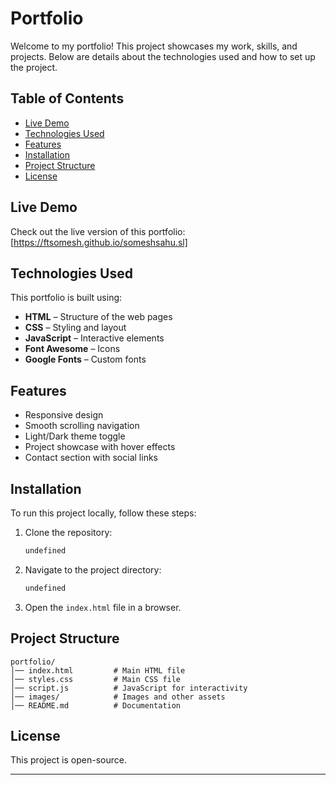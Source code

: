 # Portfolio

Welcome to my portfolio! This project showcases my work, skills, and projects. Below are details about the technologies used and how to set up the project.

## Table of Contents

- [Live Demo](#live-demo)
- [Technologies Used](#technologies-used)
- [Features](#features)
- [Installation](#installation)
- [Project Structure](#project-structure)
- [License](#license)

## Live Demo

Check out the live version of this portfolio:
[https://ftsomesh.github.io/someshsahu.sl]

## Technologies Used

This portfolio is built using:

- **HTML** – Structure of the web pages
- **CSS** – Styling and layout
- **JavaScript** – Interactive elements
- **Font Awesome** – Icons
- **Google Fonts** – Custom fonts

## Features

- Responsive design
- Smooth scrolling navigation
- Light/Dark theme toggle
- Project showcase with hover effects
- Contact section with social links

## Installation

To run this project locally, follow these steps:

1. Clone the repository:

   ```sh
   undefined
   ```

2. Navigate to the project directory:

   ```sh
   undefined
   ```

3. Open the `index.html` file in a browser.

## Project Structure

```text
portfolio/
│── index.html         # Main HTML file
│── styles.css         # Main CSS file
│── script.js          # JavaScript for interactivity
│── images/            # Images and other assets
│── README.md          # Documentation
```

## License

This project is open-source.

---
